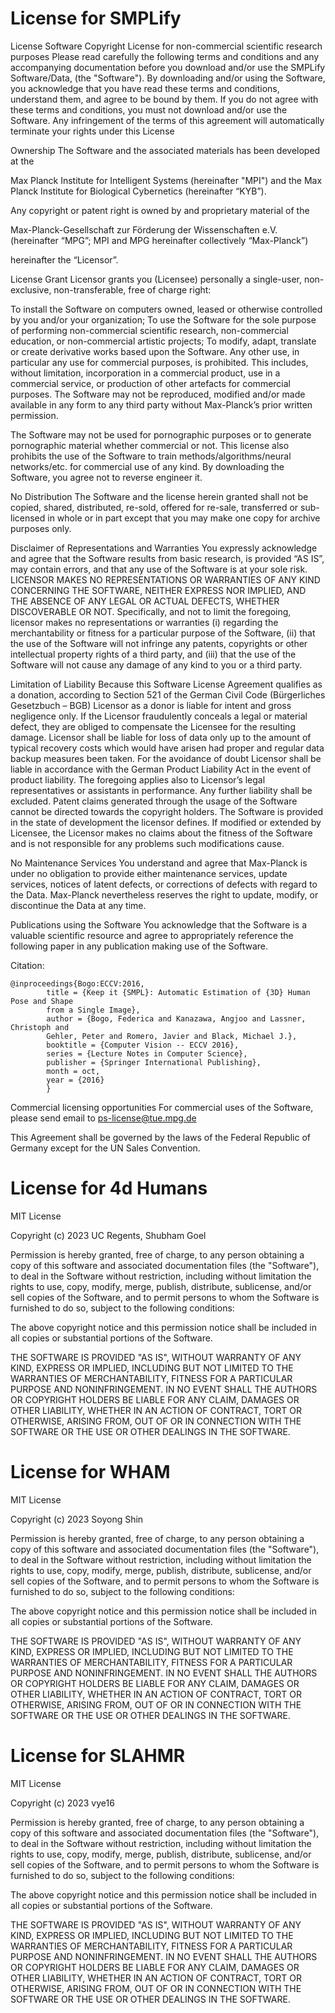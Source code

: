 # License for SMPLify

License
Software Copyright License for non-commercial scientific research purposes
Please read carefully the following terms and conditions and any accompanying documentation before you download and/or use the SMPLify Software/Data, (the "Software"). By downloading and/or using the Software, you acknowledge that you have read these terms and conditions, understand them, and agree to be bound by them. If you do not agree with these terms and conditions, you must not download and/or use the Software. Any infringement of the terms of this agreement will automatically terminate your rights under this License

Ownership
The Software and the associated materials has been developed at the 

Max Planck Institute for Intelligent Systems (hereinafter "MPI") and the Max Planck Institute for Biological Cybernetics (hereinafter “KYB”).

Any copyright or patent right is owned by and proprietary material of the

Max-Planck-Gesellschaft zur Förderung der Wissenschaften e.V. (hereinafter “MPG”; MPI and MPG hereinafter collectively “Max-Planck”)

hereinafter the “Licensor”.

License Grant
Licensor grants you (Licensee) personally a single-user, non-exclusive, non-transferable, free of charge right:

To install the Software on computers owned, leased or otherwise controlled by you and/or your organization;
To use the Software for the sole purpose of performing non-commercial scientific research, non-commercial education, or non-commercial artistic projects;
To modify, adapt, translate or create derivative works based upon the Software.
Any other use, in particular any use for commercial purposes, is prohibited. This includes, without limitation, incorporation in a commercial product, use in a commercial service, or production of other artefacts for commercial purposes. The Software may not be reproduced, modified and/or made available in any form to any third party without Max-Planck’s prior written permission. 

The Software may not be used for pornographic purposes or to generate pornographic material whether commercial or not. This license also prohibits the use of the Software to train methods/algorithms/neural networks/etc. for commercial use of any kind. By downloading the Software, you agree not to reverse engineer it.

No Distribution
The Software and the license herein granted shall not be copied, shared, distributed, re-sold, offered for re-sale, transferred or sub-licensed in whole or in part except that you may make one copy for archive purposes only.

Disclaimer of Representations and Warranties
You expressly acknowledge and agree that the Software results from basic research, is provided “AS IS”, may contain errors, and that any use of the Software is at your sole risk. LICENSOR MAKES NO REPRESENTATIONS OR WARRANTIES OF ANY KIND CONCERNING THE SOFTWARE, NEITHER EXPRESS NOR IMPLIED, AND THE ABSENCE OF ANY LEGAL OR ACTUAL DEFECTS, WHETHER DISCOVERABLE OR NOT. Specifically, and not to limit the foregoing, licensor makes no representations or warranties (i) regarding the merchantability or fitness for a particular purpose of the Software, (ii) that the use of the Software will not infringe any patents, copyrights or other intellectual property rights of a third party, and (iii) that the use of the Software will not cause any damage of any kind to you or a third party.

Limitation of Liability
Because this Software License Agreement qualifies as a donation, according to Section 521 of the German Civil Code (Bürgerliches Gesetzbuch – BGB) Licensor as a donor is liable for intent and gross negligence only. If the Licensor fraudulently conceals a legal or material defect, they are obliged to compensate the Licensee for the resulting damage.
Licensor shall be liable for loss of data only up to the amount of typical recovery costs which would have arisen had proper and regular data backup measures been taken. For the avoidance of doubt Licensor shall be liable in accordance with the German Product Liability Act in the event of product liability. The foregoing applies also to Licensor’s legal representatives or assistants in performance. Any further liability shall be excluded.
Patent claims generated through the usage of the Software cannot be directed towards the copyright holders.
The Software is provided in the state of development the licensor defines. If modified or extended by Licensee, the Licensor makes no claims about the fitness of the Software and is not responsible for any problems such modifications cause.

No Maintenance Services
You understand and agree that Max-Planck is under no obligation to provide either maintenance services, update services, notices of latent defects, or corrections of defects with regard to the Data. Max-Planck nevertheless reserves the right to update, modify, or discontinue the Data at any time.

Publications using the Software
You acknowledge that the Software is a valuable scientific resource and agree to appropriately reference the following paper in any publication making use of the Software.

Citation:
```
@inproceedings{Bogo:ECCV:2016,
        title = {Keep it {SMPL}: Automatic Estimation of {3D} Human Pose and Shape
        from a Single Image},
        author = {Bogo, Federica and Kanazawa, Angjoo and Lassner, Christoph and
        Gehler, Peter and Romero, Javier and Black, Michael J.},
        booktitle = {Computer Vision -- ECCV 2016},
        series = {Lecture Notes in Computer Science},
        publisher = {Springer International Publishing},
        month = oct,
        year = {2016}
        }
```
Commercial licensing opportunities
For commercial uses of the Software, please send email to ps-license@tue.mpg.de

This Agreement shall be governed by the laws of the Federal Republic of Germany except for the UN Sales Convention.

# License for 4d Humans
MIT License

Copyright (c) 2023 UC Regents, Shubham Goel

Permission is hereby granted, free of charge, to any person obtaining a copy of this software and associated documentation files (the "Software"), to deal in the Software without restriction, including without limitation the rights to use, copy, modify, merge, publish, distribute, sublicense, and/or sell copies of the Software, and to permit persons to whom the Software is furnished to do so, subject to the following conditions:

The above copyright notice and this permission notice shall be included in all copies or substantial portions of the Software.

THE SOFTWARE IS PROVIDED "AS IS", WITHOUT WARRANTY OF ANY KIND, EXPRESS OR IMPLIED, INCLUDING BUT NOT LIMITED TO THE WARRANTIES OF MERCHANTABILITY, FITNESS FOR A PARTICULAR PURPOSE AND NONINFRINGEMENT. IN NO EVENT SHALL THE AUTHORS OR COPYRIGHT HOLDERS BE LIABLE FOR ANY CLAIM, DAMAGES OR OTHER LIABILITY, WHETHER IN AN ACTION OF CONTRACT, TORT OR OTHERWISE, ARISING FROM, OUT OF OR IN CONNECTION WITH THE SOFTWARE OR THE USE OR OTHER DEALINGS IN THE SOFTWARE.

# License for WHAM
MIT License

Copyright (c) 2023 Soyong Shin

Permission is hereby granted, free of charge, to any person obtaining a copy
of this software and associated documentation files (the "Software"), to deal
in the Software without restriction, including without limitation the rights
to use, copy, modify, merge, publish, distribute, sublicense, and/or sell
copies of the Software, and to permit persons to whom the Software is
furnished to do so, subject to the following conditions:

The above copyright notice and this permission notice shall be included in all
copies or substantial portions of the Software.

THE SOFTWARE IS PROVIDED "AS IS", WITHOUT WARRANTY OF ANY KIND, EXPRESS OR
IMPLIED, INCLUDING BUT NOT LIMITED TO THE WARRANTIES OF MERCHANTABILITY,
FITNESS FOR A PARTICULAR PURPOSE AND NONINFRINGEMENT. IN NO EVENT SHALL THE
AUTHORS OR COPYRIGHT HOLDERS BE LIABLE FOR ANY CLAIM, DAMAGES OR OTHER
LIABILITY, WHETHER IN AN ACTION OF CONTRACT, TORT OR OTHERWISE, ARISING FROM,
OUT OF OR IN CONNECTION WITH THE SOFTWARE OR THE USE OR OTHER DEALINGS IN THE
SOFTWARE.

# License for SLAHMR
MIT License

Copyright (c) 2023 vye16

Permission is hereby granted, free of charge, to any person obtaining a copy
of this software and associated documentation files (the "Software"), to deal
in the Software without restriction, including without limitation the rights
to use, copy, modify, merge, publish, distribute, sublicense, and/or sell
copies of the Software, and to permit persons to whom the Software is
furnished to do so, subject to the following conditions:

The above copyright notice and this permission notice shall be included in all
copies or substantial portions of the Software.

THE SOFTWARE IS PROVIDED "AS IS", WITHOUT WARRANTY OF ANY KIND, EXPRESS OR
IMPLIED, INCLUDING BUT NOT LIMITED TO THE WARRANTIES OF MERCHANTABILITY,
FITNESS FOR A PARTICULAR PURPOSE AND NONINFRINGEMENT. IN NO EVENT SHALL THE
AUTHORS OR COPYRIGHT HOLDERS BE LIABLE FOR ANY CLAIM, DAMAGES OR OTHER
LIABILITY, WHETHER IN AN ACTION OF CONTRACT, TORT OR OTHERWISE, ARISING FROM,
OUT OF OR IN CONNECTION WITH THE SOFTWARE OR THE USE OR OTHER DEALINGS IN THE
SOFTWARE.
